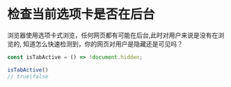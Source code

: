 # 检查当前选项卡是否在后台

浏览器使用选项卡式浏览，任何网页都有可能在后台,此时对用户来说是没有在浏览的, 知道怎么快速检测到，你的网页对用户是隐藏还是可见吗？

```js
const isTabActive = () => !document.hidden; 

isTabActive()
// true|false
```
